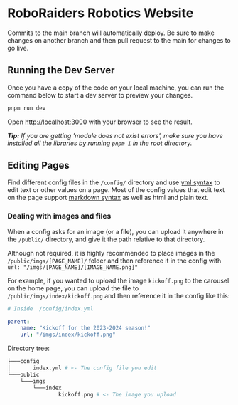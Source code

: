 # RoboRaiders Robotics Website

Commits to the main branch will automatically deploy. Be sure to make changes on another branch and then pull request to the main for changes to go live.

## Running the Dev Server

Once you have a copy of the code on your local machine, you can run the command below to start a dev server to preview your changes.

```bash
pnpm run dev
```

Open [http://localhost:3000](http://localhost:3000) with your browser to see the result.

***Tip:** If you are getting 'module does not exist errors', make sure you have installed all the libraries by running `pnpm i` in the root directory.*

## Editing Pages

Find different config files in the `/config/` directory and use [yml syntax](https://gist.github.com/xputerax/70a32929bf2603ed65990cc3550902a8) to edit text or other values on a page. Most of the config values that edit text on the page support [markdown syntax](https://gist.github.com/cuonggt/9b7d08a597b167299f0d) as well as html and plain text.

### Dealing with images and files

When a config asks for an image (or a file), you can upload it anywhere in the `/public/` directory, and give it the path relative to that directory. 

Although not required, it is highly recommended to place images in the `/public/imgs/[PAGE_NAME]/` folder and then reference it in the config with `url: "/imgs/[PAGE_NAME]/[IMAGE_NAME.png]"`

For example, if you wanted to upload the image `kickoff.png` to the carousel on the home page, you can upload the file to `/public/imgs/index/kickoff.png` and then reference it in the config like this: 
```yml
# Inside  /config/index.yml

parent:
    name: "Kickoff for the 2023-2024 season!"
    url: "/imgs/index/kickoff.png"
```
Directory tree:
```bash
├───config
│       index.yml # <- The config file you edit
└───public
    └───imgs
        └───index
                kickoff.png # <- The image you upload
```
